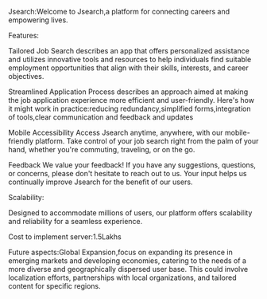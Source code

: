 Jsearch:Welcome to Jsearch,a platform for connecting careers and empowering lives.

Features:

Tailored Job Search describes an app that offers personalized assistance and utilizes innovative tools and resources to help individuals find suitable employment opportunities that align with their skills, interests, and career objectives.

Streamlined Application Process describes an approach aimed at making the job application experience more efficient and user-friendly. Here's how it might work in practice:reducing redundancy,simplified forms,integration of tools,clear communication and feedback and updates

Mobile Accessibility Access Jsearch anytime, anywhere, with our mobile-friendly platform. Take control of your job search right from the palm of your hand, whether you're commuting, traveling, or on the go.

Feedback We value your feedback! If you have any suggestions, questions, or concerns, please don't hesitate to reach out to us. Your input helps us continually improve Jsearch for the benefit of our users.

Scalability:

Designed to accommodate millions of users, our platform offers scalability and reliability for a seamless experience.

Cost to implement server:1.5Lakhs

Future aspects:Global Expansion,focus on expanding its presence in emerging markets and developing economies, catering to the needs of a more diverse and geographically dispersed user base. This could involve localization efforts, partnerships with local organizations, and tailored content for specific regions.
